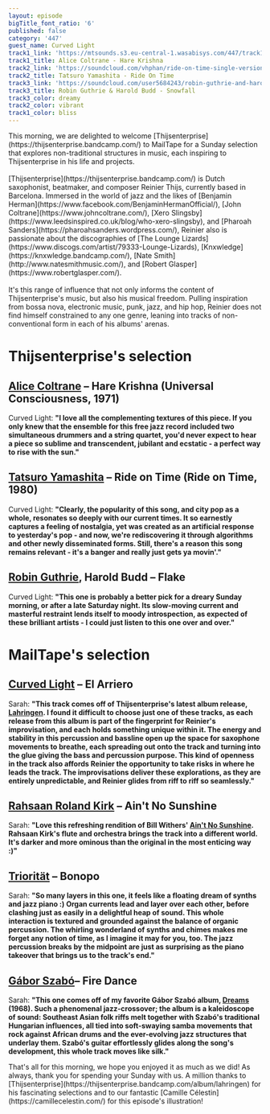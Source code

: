 ```yaml
---
layout: episode
bigTitle_font_ratio: '6'
published: false
category: '447'
guest_name: Curved Light
track1_link: 'https://mtsounds.s3.eu-central-1.wasabisys.com/447/track1.mp3'
track1_title: Alice Coltrane - Hare Krishna
track2_link: 'https://soundcloud.com/vhphan/ride-on-time-single-version'
track2_title: Tatsuro Yamashita - Ride On Time
track3_link: 'https://soundcloud.com/user5684243/robin-guthrie-and-harold-budd-snowfall'
track3_title: Robin Guthrie & Harold Budd - Snowfall
track3_color: dreamy
track2_color: vibrant
track1_color: bliss
---
```


<p id="introduction">
  This morning, we are delighted to welcome [Thijsenterprise](https://thijsenterprise.bandcamp.com/) to MailTape for a Sunday selection that explores non-traditional structures in music, each inspiring to Thijsenterprise in his life and projects.<br><br> 
  [Thijsenterprise](https://thijsenterprise.bandcamp.com/) is Dutch saxophonist, beatmaker, and composer Reinier Thijs, currently based in Barcelona. Immersed in the world of jazz and the likes of [Benjamin Herman](https://www.facebook.com/BenjaminHermanOfficial/), [John Coltrane](https://www.johncoltrane.com/), [Xero Slingsby](https://www.leedsinspired.co.uk/blog/who-xero-slingsby), and [Pharoah Sanders](https://pharoahsanders.wordpress.com/), Reinier also is passionate about the discographies of [The Lounge Lizards](https://www.discogs.com/artist/79333-Lounge-Lizards), [Knxwledge](https://knxwledge.bandcamp.com/), [Nate Smith](http://www.natesmithmusic.com/), and [Robert Glasper](https://www.robertglasper.com/). <br><br>
  It's this range of influence that not only informs the content of Thijsenterprise's music, but also his musical freedom. Pulling inspiration from bossa nova, electronic music, punk, jazz, and hip hop, Reinier does not find himself constrained to any one genre, leaning into tracks of non-conventional form in each of his albums' arenas.
</p>


# Thijsenterprise's selection

## [Alice Coltrane](https://tomze.bandcamp.com/) – Hare Krishna (Universal Consciousness, 1971)
Curved Light: **"**I love all the complementing textures of this piece. If you only knew that the ensemble for this free jazz record included two simultaneous drummers and a string quartet, you'd never expect to hear a piece so sublime and transcendent, jubilant and ecstatic - a perfect way to rise with the sun.**"**

## [Tatsuro Yamashita](http://www.peterevanstrumpet.com/) – Ride on Time (Ride on Time, 1980)
Curved Light: **"**Clearly, the popularity of this song, and city pop as a whole, resonates so deeply with our current times. It so earnestly captures a feeling of nostalgia, yet was created as an artificial response to yesterday's pop - and now, we're rediscovering it through algorithms and other newly disseminated forms. Still, there's a reason this song remains relevant - it's a banger and really just gets ya movin'.**"**

## [Robin Guthrie](https://www.facebook.com/Jameszoomitchel/), Harold Budd – Flake
Curved Light: **"**This one is probably a better pick for a dreary Sunday morning, or after a late Saturday night. Its slow-moving current and masterful restraint lends itself to moody introspection, as expected of these brilliant artists - I could just listen to this one over and over.**"**

# MailTape's selection

## [Curved Light](https://thijsenterprise.bandcamp.com/) – El Arriero
Sarah: **"**This track comes off of Thijsenterprise's latest album release, [Lahringen](https://thijsenterprise.bandcamp.com/album/lahringen). I found it difficult to choose just one of these tracks, as each release from this album is part of the fingerprint for Reinier's improvisation, and each holds something unique within it. The energy and stability in this percussion and bassline open up the space for saxophone movements to breathe, each spreading out onto the track and turning into the glue giving the bass and percussion purpose. This kind of openness in the track also affords Reinier the opportunity to take risks in where he leads the track. The improvisations deliver these explorations, as they are entirely unpredictable, and Reinier glides from riff to riff so seamlessly.**"**

## [Rahsaan Roland Kirk](https://artsfuse.org/208908/jazz-appreciation-rahsaan-roland-kirk-a-musical-force-field/) – Ain't No Sunshine
Sarah: **"**Love this refreshing rendition of Bill Withers' [Ain't No Sunshine](https://www.youtube.com/watch?v=CICIOJqEb5c). Rahsaan Kirk's flute and orchestra brings the track into a different world. It's darker and more ominous than the original in the most enticing way :)**"**

## [Triorität](https://trioritaet.bandcamp.com/album/alg0) – Bonopo
Sarah: **"**So many layers in this one, it feels like a floating dream of synths and jazz piano :) Organ currents lead and layer over each other, before clashing just as easily in a delightful heap of sound. This whole interaction is textured and grounded against the balance of organic percussion. The whirling wonderland of synths and chimes makes me forget any notion of time, as I imagine it may for you, too. The jazz percussion breaks by the midpoint are just as surprising as the piano takeover that brings us to the track's end.**"**

## [Gábor Szabó](https://www.discogs.com/artist/22851-Gabor-Szabo)– Fire Dance
Sarah: **"**This one comes off of my favorite Gábor Szabó album, [Dreams](https://lightintheattic.net/releases/6556-dreams) (1968). Such a phenomenal jazz-crossover; the album is a kaleidoscope of sound: Southeast Asian folk riffs melt together with Szabó's traditional Hungarian influences, all tied into soft-swaying samba movements that rock against African drums and the ever-evolving jazz structures that underlay them. Szabó's guitar effortlessly glides along the song's development, this whole track moves like silk.**"**

<p id="outroduction">That's all for this morning, we hope you enjoyed it as much as we did! As always, thank you for spending your Sunday with us. A million thanks to [Thijsenterprise](https://thijsenterprise.bandcamp.com/album/lahringen) for his fascinating selections and to our fantastic [Camille Célestin](https://camillecelestin.com/) for this episode's illustration!</p>
